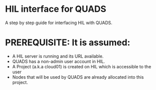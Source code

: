 HIL interface for QUADS
=======================

A step by step guide for interfacing HIL with QUADS.

# PREREQUISITE: It is assumed:
* A HIL server is running and its URL available.
* QUADS has a non-admin user account in HIL.
* A Project (a.k.a cloud01) is created on HIL which is accessible to the user
* Nodes that will be used by QUADS are already allocated into this project.



